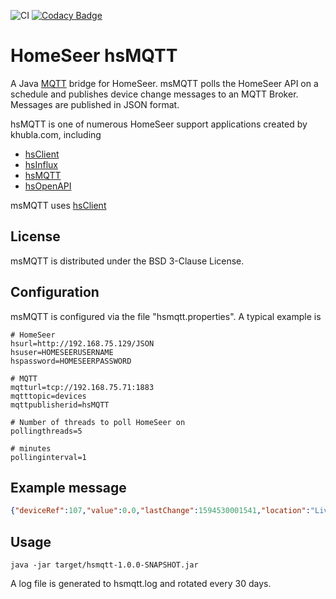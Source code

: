 ![CI](https://github.com/teverett/hsmqtt/workflows/CI/badge.svg)
[![Codacy Badge](https://api.codacy.com/project/badge/Grade/92734c5b095c44b48f95bf2d993cddb7)](https://app.codacy.com/manual/teverett/hsmqtt?utm_source=github.com&utm_medium=referral&utm_content=teverett/hsmqtt&utm_campaign=Badge_Grade_Dashboard)

# HomeSeer hsMQTT

A Java [MQTT](https://en.wikipedia.org/wiki/MQTT) bridge for HomeSeer.  msMQTT polls the HomeSeer API on a schedule and publishes device change messages to an MQTT Broker.  Messages are published in JSON format.

hsMQTT is one of numerous HomeSeer support applications created by khubla.com, including

* [hsClient](https://github.com/teverett/hsclient)
* [hsInflux](https://github.com/teverett/hsinflux)
* [hsMQTT](https://github.com/teverett/hsOpenAPI)
* [hsOpenAPI](https://github.com/teverett/hsOpenAPI)

msMQTT uses [hsClient](https://github.com/teverett/hsclient)

## License

msMQTT is distributed under the BSD 3-Clause License.

## Configuration

msMQTT is configured via the file "hsmqtt.properties".  A typical example is

```
# HomeSeer
hsurl=http://192.168.75.129/JSON
hsuser=HOMESEERUSERNAME
hspassword=HOMESEERPASSWORD

# MQTT
mqtturl=tcp://192.168.75.71:1883
mqtttopic=devices
mqttpublisherid=hsMQTT

# Number of threads to poll HomeSeer on
pollingthreads=5

# minutes
pollinginterval=1
```
## Example message

```json
{"deviceRef":107,"value":0.0,"lastChange":1594530001541,"location":"Living Room","location2":"Main Floor","name":"Living Room Dimmer","status":"Off","type":"Z-Wave Switch"}
```

## Usage


```
java -jar target/hsmqtt-1.0.0-SNAPSHOT.jar 
```
A log file is generated to hsmqtt.log and rotated every 30 days.

